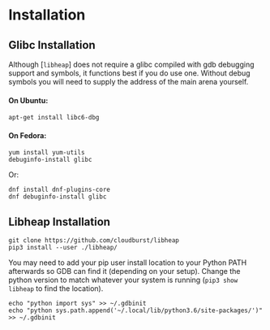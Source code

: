 # Installation

## Glibc Installation

Although [`libheap`] does not require a glibc compiled with gdb debugging support and symbols, it functions best if you do use one.  Without debug symbols you will need to supply the address of the main arena yourself.

#### On Ubuntu:

    apt-get install libc6-dbg

#### On Fedora:

    yum install yum-utils
    debuginfo-install glibc

Or:

    dnf install dnf-plugins-core
    dnf debuginfo-install glibc

## Libheap Installation

    git clone https://github.com/cloudburst/libheap
    pip3 install --user ./libheap/

You may need to add your pip user install location to your Python PATH afterwards so GDB can find it (depending on your setup).  Change the python version to match whatever your system is running (`pip3 show libheap` to find the location).

    echo "python import sys" >> ~/.gdbinit
    echo "python sys.path.append('~/.local/lib/python3.6/site-packages/')" >> ~/.gdbinit
